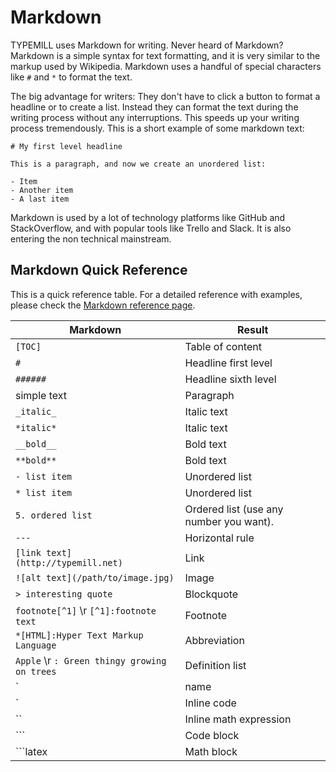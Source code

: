 # Markdown

TYPEMILL uses Markdown for writing. Never heard of Markdown? Markdown is a simple syntax for text formatting, and it is very similar to the markup used by Wikipedia. Markdown uses a handful of special characters like `#` and `*` to format the text. 

The big advantage for writers: They don't have to click a button to format a headline or to create a list. Instead they can format the text during the writing process without any interruptions. This speeds up your writing process tremendously. This is a short example of some markdown text: 

````
# My first level headline
 
This is a paragraph, and now we create an unordered list:
 
- Item
- Another item
- A last item
````

Markdown is used by a lot of technology platforms like GitHub and StackOverflow, and with popular tools like Trello and Slack. It is also entering the non technical mainstream.

## Markdown Quick Reference

This is a quick reference table. For a detailed reference with examples, please check the [Markdown reference page](/info/markdown-test).

| Markdown                                                     | Result                                  |
| ------------------------------------------------------------ | --------------------------------------- |
| `[TOC]`                                                      | Table of content                        |
| `#`                                                          | Headline first level                    |
| `######`                                                     | Headline sixth level                    |
| simple text                                                  | Paragraph                               |
| `_italic_`                                                   | Italic text                             |
| `*italic*`                                                   | Italic text                             |
| `__bold__`                                                   | Bold text                               |
| `**bold**`                                                   | Bold text                               |
| `- list item`                                                | Unordered list                          |
| `* list item`                                                | Unordered list                          |
| `5. ordered list`                                            | Ordered list (use any number you want). |
| `---`                                                        | Horizontal rule                         |
| `[link text](http://typemill.net)`                           | Link                                    |
| `![alt text](/path/to/image.jpg)`                            | Image                                   |
| `> interesting quote`                                        | Blockquote                              |
| `footnote[^1]` \r `[^1]:footnote text`                    | Footnote                                |
| `*[HTML]:Hyper Text Markup Language`                         | Abbreviation                            |
| `Apple` \r `: Green thingy growing on trees`              | Definition list                         |
| `|name       |usage      |` \r `|-----------|-----------|` \r `| My Name   | For Me    |` | Table                                   |
| `                                                            | Inline code                             |
| ``                                                           | Inline math expression                  |
| ```                                                          | Code block                              |
| ```latex                                                     | Math block                              |

